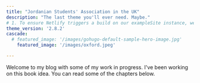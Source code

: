 ```yaml
---
title: "Jordanian Students' Association in the UK"
description: "The last theme you'll ever need. Maybe."
# 1. To ensure Netlify triggers a build on our exampleSite instance, we need to change a file in the exampleSite directory.
theme_version: '2.8.2'
cascade:
  # featured_image: '/images/gohugo-default-sample-hero-image.jpg'
    featured_image: '/images/oxford.jpeg'

---
```

Welcome to my blog with some of my work in progress. I've been working on this book idea. You can read some of the chapters below.

